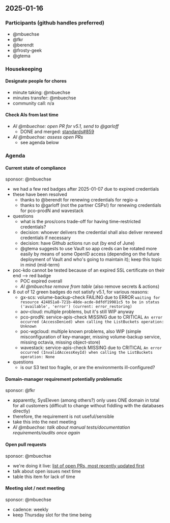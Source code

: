 ## 2025-01-16

### Participants (github handles preferred)

- @mbuechse
- @fkr
- @berendt
- @frosty-geek
- @gtema

### Housekeeping

#### Designate people for chores

- minute taking: @mbuechse
- minutes transfer: @mbuechse
- community call: n/a

#### Check AIs from last time

- _AI @mbuechse: open PR for v5.1, send to @garloff_
  - DONE and merged: [standards#859](https://github.com/SovereignCloudStack/standards/pull/859)
- _AI @mbuechse: assess open PRs_
  - see agenda below

### Agenda

#### Current state of compliance

sponsor: @mbuechse

- we had a few red badges after 2025-01-07 due to expired credentials
- these have been resolved
  - thanks to @berendt for renewing credentials for regio-a
  - thanks to @garloff (not the partner CSPs!) for renewing credentials for pco-prodN and wavestack
- questions
  - what is the pros/cons trade-off for having time-restricted credentials?
  - decision: whoever delivers the credential shall also deliver renewed credentials if necessary
  - decision: have Github actions run out (by end of June)
  - @gtema suggests to use Vault so app creds can be rotated more easily by means of some OpenID access (depending on the future deployment of Vault and who's going to maintain it); keep this topic in mind (mid-term)
- poc-kdo cannot be tested because of an expired SSL certificate on their end --> red badge
  - POC expired overall
  - _AI @mbuechse remove from table_ (also remove secrets & actions)
- 8 out of 12 green badges do not satisfy v5.1, for various reasons:
  - gx-scs: volume-backup-check FAILING due to ERROR `waiting for resource 424851a8-721b-48de-acde-8dfdf19981c5 to be in status ('available', 'error') (current: error_restoring)`
  - aov-cloud: multiple problems, but it's still WIP anyway
  - pco-prodN: service-apis-check MISSING due to CRITICAL `An error occurred (AccessDenied) when calling the ListBuckets operation: Unknown`
  - poc-wgcloud: multiple known problems, also WIP (simple misconfiguration of key-manager, missing volume-backup service, missing octavia, missing object-store)
  - wavestack: service-apis-check MISSING due to CRITICAL `An error occurred (InvalidAccessKeyId) when calling the ListBuckets operation: None`
- questions
  - is our S3 test too fragile, or are the environments ill-configured?

#### Domain-manager requirement potentially problematic

sponsor: @fkr

- apparently, SysEleven (among others?) only uses ONE domain in total for all customers (difficult to change without fiddling with the databases directly)
- therefore, the requirement is not useful/sensible
- take this into the next meeting
- _AI @mbuechse: talk about manual tests/documentation requirements/audits once again_

#### Open pull requests

sponsor: @mbuechse

- we're doing it live: [list of open PRs, most recently updated first](https://github.com/SovereignCloudStack/standards/pulls?q=is%3Apr+is%3Aopen+sort%3Aupdated-desc)
- talk about open issues next time
- table this item for lack of time

#### Meeting slot / next meeting

sponsor: @mbuechse

- cadence: weekly
- keep Thursday slot for the time being
